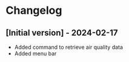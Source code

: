 # Changelog

## [Initial version] - 2024-02-17

- Added command to retrieve air quality data
- Added menu bar

